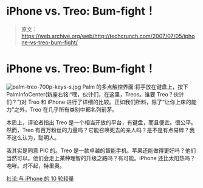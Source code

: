 # iPhone vs. Treo: Bum-fight！

> 原文：<https://web.archive.org/web/http://techcrunch.com/2007/07/05/iphone-vs-treo-bum-fight/>

# iPhone vs. Treo: Bum-fight！

![palm-treo-700p-keys-s.jpg](img/16b7bfc4519b772f75e62df9f8015a6d.png)
Palm 的多点触控界面:将手放在键盘上，按下
PalmInfoCenter(新座右铭:“嘿，伙计们，在这里，Treos。谁要 Treo？伙计们？”)对 Treo 和 iPhone 进行了详细的比较。正如我们所料，除了“让你上床的能力”之外，Treo 在几乎所有类别中都名列前茅。

本质上，评论者指出 Treo 是一个相当开放的平台，有键盘，而且便宜。很公平。然而，Treo 有百万粉丝的力量吗？它能召唤死去的亲人吗？是不是有点易碎？我不这么认为，聪明人。

我其实是同意 PIC 的。Treo 是一款卓越的智能手机。苹果还能做得更好吗？他们当然可以。他们会走上某种理智的升级之路吗？有可能。iPhone 还比太阳热吗？咆哮。对不起，特里奥。

[社论:与 iPhone 的 10 轮较量](https://web.archive.org/web/20210116212144/http://www.palminfocenter.com/news/9491/palm-treo-vs-the-iphone-10-rounds/)